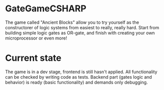 # GateGameCSHARP

The game called "Ancient Blocks" allow you to try yourself as the constructorer of logic systems from easiest to really, really hard. Start from building simple logic gates as OR-gate, and finish with creating your own microprocessor or even more!

# Current state

The game is in a dev stage, frontend is still hasn't applied. All functionality can be checked by writing code as tests.
Backend part (gates logic and behavior) is ready (basic functionality) and demands only debugging. 
